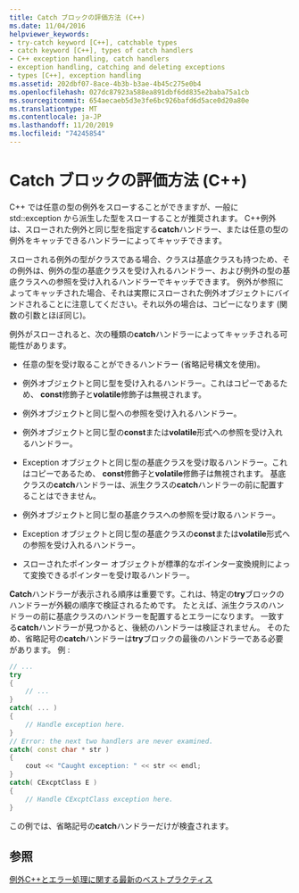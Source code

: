 ```yaml
---
title: Catch ブロックの評価方法 (C++)
ms.date: 11/04/2016
helpviewer_keywords:
- try-catch keyword [C++], catchable types
- catch keyword [C++], types of catch handlers
- C++ exception handling, catch handlers
- exception handling, catching and deleting exceptions
- types [C++], exception handling
ms.assetid: 202dbf07-8ace-4b3b-b3ae-4b45c275e0b4
ms.openlocfilehash: 027dc87923a588ea891dbf6dd835e2baba75a1cb
ms.sourcegitcommit: 654aecaeb5d3e3fe6bc926bafd6d5ace0d20a80e
ms.translationtype: MT
ms.contentlocale: ja-JP
ms.lasthandoff: 11/20/2019
ms.locfileid: "74245854"
---
```

# <a name="how-catch-blocks-are-evaluated-c"></a>Catch ブロックの評価方法 (C++)

C++ では任意の型の例外をスローすることができますが、一般に std::exception から派生した型をスローすることが推奨されます。 C++例外は、スローされた例外と同じ型を指定する**catch**ハンドラー、または任意の型の例外をキャッチできるハンドラーによってキャッチできます。

スローされる例外の型がクラスである場合、クラスは基底クラスも持つため、その例外は、例外の型の基底クラスを受け入れるハンドラー、および例外の型の基底クラスへの参照を受け入れるハンドラーでキャッチできます。 例外が参照によってキャッチされた場合、それは実際にスローされた例外オブジェクトにバインドされることに注意してください。それ以外の場合は、コピーになります (関数の引数とほぼ同じ)。

例外がスローされると、次の種類の**catch**ハンドラーによってキャッチされる可能性があります。

- 任意の型を受け取ることができるハンドラー (省略記号構文を使用)。

- 例外オブジェクトと同じ型を受け入れるハンドラー。これはコピーであるため、 **const**修飾子と**volatile**修飾子は無視されます。

- 例外オブジェクトと同じ型への参照を受け入れるハンドラー。

- 例外オブジェクトと同じ型の**const**または**volatile**形式への参照を受け入れるハンドラー。

- Exception オブジェクトと同じ型の基底クラスを受け取るハンドラー。これはコピーであるため、 **const**修飾子と**volatile**修飾子は無視されます。 基底クラスの**catch**ハンドラーは、派生クラスの**catch**ハンドラーの前に配置することはできません。

- 例外オブジェクトと同じ型の基底クラスへの参照を受け取るハンドラー。

- Exception オブジェクトと同じ型の基底クラスの**const**または**volatile**形式への参照を受け入れるハンドラー。

- スローされたポインター オブジェクトが標準的なポインター変換規則によって変換できるポインターを受け取るハンドラー。

**Catch**ハンドラーが表示される順序は重要です。これは、特定の**try**ブロックのハンドラーが外観の順序で検証されるためです。 たとえば、派生クラスのハンドラーの前に基底クラスのハンドラーを配置するとエラーになります。 一致する**catch**ハンドラーが見つかると、後続のハンドラーは検証されません。 そのため、省略記号の**catch**ハンドラーは**try**ブロックの最後のハンドラーである必要があります。 例 :

```cpp
// ...
try
{
    // ...
}
catch( ... )
{
    // Handle exception here.
}
// Error: the next two handlers are never examined.
catch( const char * str )
{
    cout << "Caught exception: " << str << endl;
}
catch( CExcptClass E )
{
    // Handle CExcptClass exception here.
}
```

この例では、省略記号の**catch**ハンドラーだけが検査されます。

## <a name="see-also"></a>参照

[例外C++とエラー処理に関する最新のベストプラクティス](../cpp/errors-and-exception-handling-modern-cpp.md)